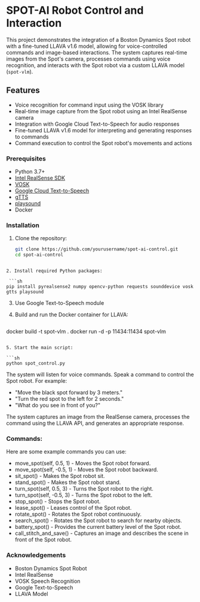 # SPOT-AI Robot Control and Interaction

This project demonstrates the integration of a Boston Dynamics Spot robot with a fine-tuned LLAVA v1.6 model, allowing for voice-controlled commands and image-based interactions. The system captures real-time images from the Spot's camera, processes commands using voice recognition, and interacts with the Spot robot via a custom LLAVA model (`spot-vlm`).

## Features

- Voice recognition for command input using the VOSK library
- Real-time image capture from the Spot robot using an Intel RealSense camera
- Integration with Google Cloud Text-to-Speech for audio responses
- Fine-tuned LLAVA v1.6 model for interpreting and generating responses to commands
- Command execution to control the Spot robot's movements and actions

### Prerequisites

- Python 3.7+
- [Intel RealSense SDK](https://github.com/IntelRealSense/librealsense)
- [VOSK](https://github.com/alphacep/vosk-api)
- [Google Cloud Text-to-Speech](https://cloud.google.com/text-to-speech/docs/setup)
- [gTTS](https://gtts.readthedocs.io/en/latest/)
- [playsound](https://github.com/TaylorSMarks/playsound)
- Docker

### Installation

1. Clone the repository:

   ```sh
   git clone https://github.com/yourusername/spot-ai-control.git
   cd spot-ai-control
  ```

2. Install required Python packages:

   ```sh
pip install pyrealsense2 numpy opencv-python requests sounddevice vosk gtts playsound
   ```

3. Use Google Text-to-Speech module

4. Build and run the Docker container for LLAVA:

   ```sh
docker build -t spot-vlm .
docker run -d -p 11434:11434 spot-vlm
   ```

5. Start the main script:

```sh
python spot_control.py
```

The system will listen for voice commands. Speak a command to control the Spot robot. For example:

- "Move the black spot forward by 3 meters."
- "Turn the red spot to the left for 2 seconds."
- "What do you see in front of you?"

The system captures an image from the RealSense camera, processes the command using the LLAVA API, and generates an appropriate response.

### Commands: 

Here are some example commands you can use:

+ move_spot(self, 0.5, 1) - Moves the Spot robot forward.
+ move_spot(self, -0.5, 1) - Moves the Spot robot backward.
+ sit_spot() - Makes the Spot robot sit.
+ stand_spot() - Makes the Spot robot stand.
+ turn_spot(self, 0.5, 3) - Turns the Spot robot to the right.
+ turn_spot(self, -0.5, 3) - Turns the Spot robot to the left.
+ stop_spot() - Stops the Spot robot.
+ lease_spot() - Leases control of the Spot robot.
+ rotate_spot() - Rotates the Spot robot continuously.
+ search_spot() - Rotates the Spot robot to search for nearby objects.
+ battery_spot() - Provides the current battery level of the Spot robot.
+ call_stitch_and_save() - Captures an image and describes the scene in front of the Spot robot.

### Acknowledgements
+ Boston Dynamics Spot Robot
+ Intel RealSense
+ VOSK Speech Recognition
+ Google Text-to-Speech
+ LLAVA Model

